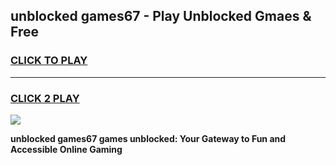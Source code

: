 
## unblocked games67 - Play Unblocked Gmaes & Free
<h3>
<a href="https://news.freeplayer.one?title=unblocked_games67&ref=16F">CLICK TO PLAY</a></h3>
<hr>

<h3>
<a href="https://news.freeplayer.one?title=unblocked_games67&ref=16F">CLICK 2 PLAY</a>
  
</h3>

<a href="https://news.freeplayer.one?title=unblocked_games67&ref=16F/"><img src="https://clearcache.store/games.png"></a>


**unblocked games67 games unblocked: Your Gateway to Fun and Accessible Online Gaming**

